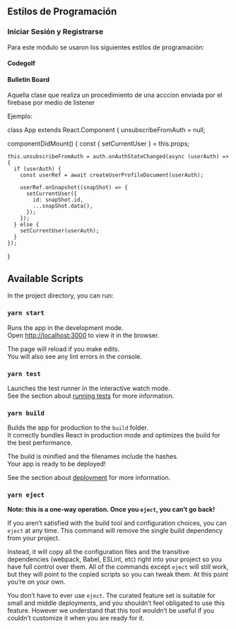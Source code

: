 ## Estilos de Programación

### Iniciar Sesión y Registrarse

Para este módulo se usaron los siguientes estilos de programación:

#### Codegolf
#### Bulletin Board
Aquella clase que realiza un procedimiento de una acccion enviada por el firebase por medio de listener

Ejemplo:

class App extends React.Component {
  unsubscribeFromAuth = null;

  componentDidMount() {
    const { setCurrentUser } = this.props;

    this.unsubscribeFromAuth = auth.onAuthStateChanged(async (userAuth) => {
      if (userAuth) {
        const userRef = await createUserProfileDocument(userAuth);

        userRef.onSnapshot((snapShot) => {
          setCurrentUser({
            id: snapShot.id,
            ...snapShot.data(),
          });
        });
      } else {
        setCurrentUser(userAuth);
      }
    });
  }
####  












## Available Scripts

In the project directory, you can run:

### `yarn start`

Runs the app in the development mode.<br />
Open [http://localhost:3000](http://localhost:3000) to view it in the browser.

The page will reload if you make edits.<br />
You will also see any lint errors in the console.

### `yarn test`

Launches the test runner in the interactive watch mode.<br />
See the section about [running tests](https://facebook.github.io/create-react-app/docs/running-tests) for more information.

### `yarn build`

Builds the app for production to the `build` folder.<br />
It correctly bundles React in production mode and optimizes the build for the best performance.

The build is minified and the filenames include the hashes.<br />
Your app is ready to be deployed!

See the section about [deployment](https://facebook.github.io/create-react-app/docs/deployment) for more information.

### `yarn eject`

**Note: this is a one-way operation. Once you `eject`, you can’t go back!**

If you aren’t satisfied with the build tool and configuration choices, you can `eject` at any time. This command will remove the single build dependency from your project.

Instead, it will copy all the configuration files and the transitive dependencies (webpack, Babel, ESLint, etc) right into your project so you have full control over them. All of the commands except `eject` will still work, but they will point to the copied scripts so you can tweak them. At this point you’re on your own.

You don’t have to ever use `eject`. The curated feature set is suitable for small and middle deployments, and you shouldn’t feel obligated to use this feature. However we understand that this tool wouldn’t be useful if you couldn’t customize it when you are ready for it.
